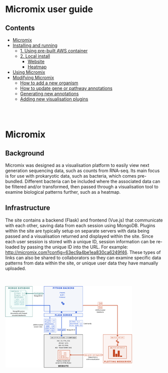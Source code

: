 # Micromix user guide

## Contents
- [Micromix](#micromix)
- [Installing and running](installing_running.md)
    - [1. Using pre-built AWS container](installing_running.md#1-using-pre-built-aws-container)
    - [2. Local install](installing_running.md#2local-install)
        - [Website](installing_running.md#website)
        - [Heatmap](installing_running.md#heatmap)
- [Using Micromix](using_micromix.md)
- [Modifying Micromix](modifying-micromix.md)
    - [How to add a new organism](modifying-micromix.md#how-to-add-a-new-organism)
    - [How to update gene or pathway annotations](modifying-micromix.md#how-to-update-gene-or-pathway-annotations)
    - [Generating new annotations](modifying-micromix.md#generating-new-annotations)
    - [Adding new visualisation plugins](modifying-micromix.md#adding-new-visualisation-plugins)


<br><br>


# Micromix

## Background
Micromix was designed as a visualisation platform to easily view next generation sequencing data, such as counts from RNA-seq. Its main focus is for use with prokaryotic data, such as bacteria, which comes pre-bundled. Different bacteria can be included where the associated data can be filtered and/or transformed, then passed through a visualisation tool to examine biological patterns further, such as a heatmap.


## Infrastructure
The site contains a backend (Flask) and frontend (Vue.js) that communicate with each other, saving data from each session using MongoDB. Plugins within the site are typically setup on separate servers with data being passed and a visualisation returned and displayed within the site.
Since each user session is stored with a unique ID, session information can be re-loaded by passing the unique ID into the URL. For example: http://micromix.com?config=63ec9a4be1ea830ca6249f46. These types of links can also be shared to collaborators so they can examine specific data patterns from data within the site, or unique user data they have manually uploaded.

<br>
<br>

<img width="80%" src="images/micromix_inf.png" />

